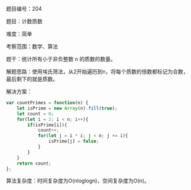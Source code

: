 题目编号：204

题目：计数质数

难度：简单

考察范围：数学、算法

题干：统计所有小于非负整数 n 的质数的数量。

解题思路：使用埃氏筛法，从2开始遍历到n，将每个质数的倍数都标记为合数，最后剩下的就是质数。

解决方案：

```javascript
var countPrimes = function(n) {
    let isPrime = new Array(n).fill(true);
    let count = 0;
    for(let i = 2; i < n; i++){
        if(isPrime[i]){
            count++;
            for(let j = i * i; j < n; j += i){
                isPrime[j] = false;
            }
        }
    }
    return count;
};
```

算法复杂度：时间复杂度为O(nloglogn)，空间复杂度为O(n)。